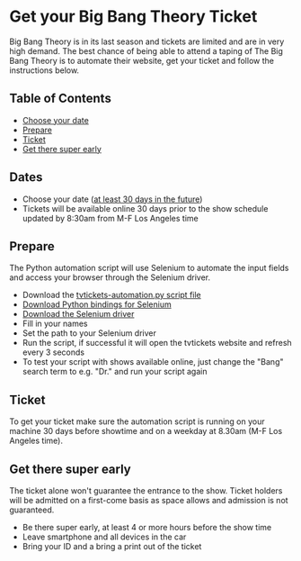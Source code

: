 # Get your Big Bang Theory Ticket

Big Bang Theory is in its last season and tickets are limited and are in very high demand. The best chance of being able to attend a taping of The Big Bang Theory is to automate their website, get your ticket and follow the instructions below.

## Table of Contents

- [Choose your date](#dates)
- [Prepare](#prepare)
- [Ticket](#ticket)
- [Get there super early](#get-there-super-early)

## Dates

- Choose your date ([at least 30 days in the future](https://www.tvtickets.com/fmi/core/recordlist.php))
- Tickets will be available online 30 days prior to the show schedule updated by 8:30am from M-F Los Angeles time

## Prepare

The Python automation script will use Selenium to automate the input fields and access your browser through the Selenium driver. 

- Download the [tvtickets-automation.py script file](https://github.com/herget/TVTickets-Automation/blob/master/tvtickets-automation.py)
- [Download Python bindings for Selenium](https://selenium-python.readthedocs.io/installation.html#downloading-python-bindings-for-selenium)
- [Download the Selenium driver](https://selenium-python.readthedocs.io/installation.html#drivers)
- Fill in your names
- Set the path to your Selenium driver
- Run the script, if successful it will open the tvtickets website and refresh every 3 seconds
- To test your script with shows available online, just change the "Bang" search term to e.g. "Dr." and run your script again

## Ticket

To get your ticket make sure the automation script is running on your machine 30 days before showtime and on a weekday at 8.30am (M-F Los Angeles time).  


## Get there super early

The ticket alone won't guarantee the entrance to the show. Ticket holders will be admitted on a first-come basis as space allows and admission is not guaranteed.
- Be there super early, at least 4 or more hours before the show time
- Leave smartphone and all devices in the car
- Bring your ID and a bring a print out of the ticket
